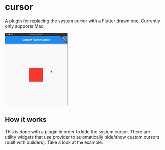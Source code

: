 # cursor

A plugin for replacing the system cursor with a Flutter drawn one. Currently only supports Mac.

<img src='custom_cursor.gif'/>

## How it works

This is done with a plugin in order to hide the system cursor. There are utility widgets that use provider to automatically hide/show custom cursors (built with builders). Take a look at the example.
